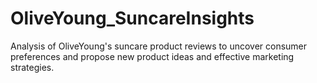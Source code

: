 # OliveYoung_SuncareInsights
Analysis of OliveYoung's suncare product reviews to uncover consumer preferences and propose new product ideas and effective marketing strategies.
